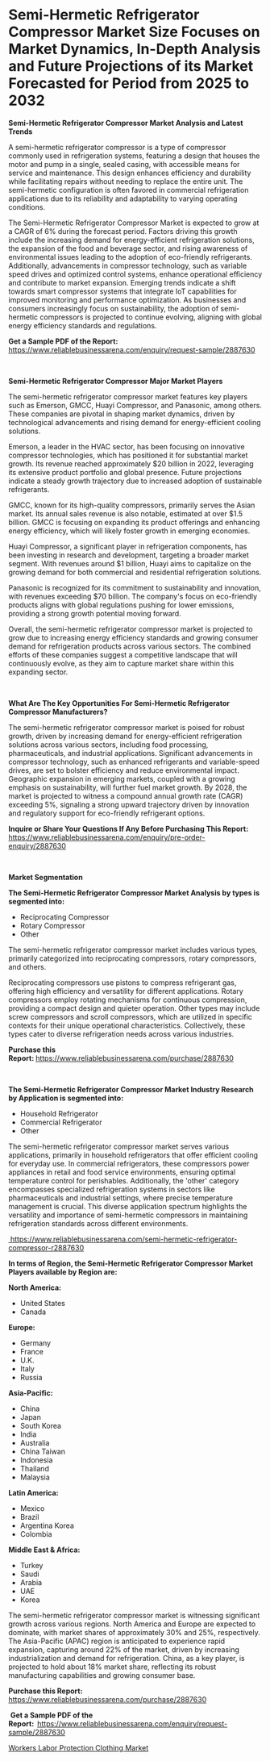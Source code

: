 <p><h1>Semi-Hermetic Refrigerator Compressor Market Size Focuses on Market Dynamics, In-Depth Analysis and Future Projections of its Market Forecasted for Period from 2025 to 2032</h1></p><p><strong>Semi-Hermetic Refrigerator Compressor Market Analysis and Latest Trends</strong></p>
<p><p>A semi-hermetic refrigerator compressor is a type of compressor commonly used in refrigeration systems, featuring a design that houses the motor and pump in a single, sealed casing, with accessible means for service and maintenance. This design enhances efficiency and durability while facilitating repairs without needing to replace the entire unit. The semi-hermetic configuration is often favored in commercial refrigeration applications due to its reliability and adaptability to varying operating conditions.</p><p>The Semi-Hermetic Refrigerator Compressor Market is expected to grow at a CAGR of 6% during the forecast period. Factors driving this growth include the increasing demand for energy-efficient refrigeration solutions, the expansion of the food and beverage sector, and rising awareness of environmental issues leading to the adoption of eco-friendly refrigerants. Additionally, advancements in compressor technology, such as variable speed drives and optimized control systems, enhance operational efficiency and contribute to market expansion. Emerging trends indicate a shift towards smart compressor systems that integrate IoT capabilities for improved monitoring and performance optimization. As businesses and consumers increasingly focus on sustainability, the adoption of semi-hermetic compressors is projected to continue evolving, aligning with global energy efficiency standards and regulations.</p></p>
<p><strong>Get a Sample PDF of the Report:&nbsp;</strong> <a href="https://www.reliablebusinessarena.com/enquiry/request-sample/2887630?utm_campaign=2947&utm_medium=2&utm_source=Github&utm_content=ia&utm_term=14032025&utm_id=semi-hermetic-refrigerator-compressor">https://www.reliablebusinessarena.com/enquiry/request-sample/2887630</a></p>
<p>&nbsp;</p>
<p><strong>Semi-Hermetic Refrigerator Compressor Major Market Players</strong></p>
<p><p>The semi-hermetic refrigerator compressor market features key players such as Emerson, GMCC, Huayi Compressor, and Panasonic, among others. These companies are pivotal in shaping market dynamics, driven by technological advancements and rising demand for energy-efficient cooling solutions.</p><p>Emerson, a leader in the HVAC sector, has been focusing on innovative compressor technologies, which has positioned it for substantial market growth. Its revenue reached approximately $20 billion in 2022, leveraging its extensive product portfolio and global presence. Future projections indicate a steady growth trajectory due to increased adoption of sustainable refrigerants.</p><p>GMCC, known for its high-quality compressors, primarily serves the Asian market. Its annual sales revenue is also notable, estimated at over $1.5 billion. GMCC is focusing on expanding its product offerings and enhancing energy efficiency, which will likely foster growth in emerging economies.</p><p>Huayi Compressor, a significant player in refrigeration components, has been investing in research and development, targeting a broader market segment. With revenues around $1 billion, Huayi aims to capitalize on the growing demand for both commercial and residential refrigeration solutions.</p><p>Panasonic is recognized for its commitment to sustainability and innovation, with revenues exceeding $70 billion. The company's focus on eco-friendly products aligns with global regulations pushing for lower emissions, providing a strong growth potential moving forward.</p><p>Overall, the semi-hermetic refrigerator compressor market is projected to grow due to increasing energy efficiency standards and growing consumer demand for refrigeration products across various sectors. The combined efforts of these companies suggest a competitive landscape that will continuously evolve, as they aim to capture market share within this expanding sector.</p></p>
<p>&nbsp;</p>
<p><strong>What Are The Key Opportunities For Semi-Hermetic Refrigerator Compressor Manufacturers?</strong></p>
<p><p>The semi-hermetic refrigerator compressor market is poised for robust growth, driven by increasing demand for energy-efficient refrigeration solutions across various sectors, including food processing, pharmaceuticals, and industrial applications. Significant advancements in compressor technology, such as enhanced refrigerants and variable-speed drives, are set to bolster efficiency and reduce environmental impact. Geographic expansion in emerging markets, coupled with a growing emphasis on sustainability, will further fuel market growth. By 2028, the market is projected to witness a compound annual growth rate (CAGR) exceeding 5%, signaling a strong upward trajectory driven by innovation and regulatory support for eco-friendly refrigerant options.</p></p>
<p><strong>Inquire or Share Your Questions If Any Before Purchasing This Report:</strong> <a href="https://www.reliablebusinessarena.com/enquiry/pre-order-enquiry/2887630?utm_campaign=2947&utm_medium=2&utm_source=Github&utm_content=ia&utm_term=14032025&utm_id=semi-hermetic-refrigerator-compressor">https://www.reliablebusinessarena.com/enquiry/pre-order-enquiry/2887630</a></p>
<p>&nbsp;</p>
<p><strong>Market Segmentation</strong></p>
<p><strong>The Semi-Hermetic Refrigerator Compressor Market Analysis by types is segmented into:</strong></p>
<p><ul><li>Reciprocating Compressor</li><li>Rotary Compressor</li><li>Other</li></ul></p>
<p><p>The semi-hermetic refrigerator compressor market includes various types, primarily categorized into reciprocating compressors, rotary compressors, and others. </p><p>Reciprocating compressors use pistons to compress refrigerant gas, offering high efficiency and versatility for different applications. Rotary compressors employ rotating mechanisms for continuous compression, providing a compact design and quieter operation. Other types may include screw compressors and scroll compressors, which are utilized in specific contexts for their unique operational characteristics. Collectively, these types cater to diverse refrigeration needs across various industries.</p></p>
<p><strong>Purchase this Report:&nbsp;</strong><a href="https://www.reliablebusinessarena.com/purchase/2887630?utm_campaign=2947&utm_medium=2&utm_source=Github&utm_content=ia&utm_term=14032025&utm_id=semi-hermetic-refrigerator-compressor">https://www.reliablebusinessarena.com/purchase/2887630</a></p>
<p>&nbsp;</p>
<p><strong>The Semi-Hermetic Refrigerator Compressor Market Industry Research by Application is segmented into:</strong></p>
<p><ul><li>Household Refrigerator</li><li>Commercial Refrigerator</li><li>Other</li></ul></p>
<p><p>The semi-hermetic refrigerator compressor market serves various applications, primarily in household refrigerators that offer efficient cooling for everyday use. In commercial refrigerators, these compressors power appliances in retail and food service environments, ensuring optimal temperature control for perishables. Additionally, the 'other' category encompasses specialized refrigeration systems in sectors like pharmaceuticals and industrial settings, where precise temperature management is crucial. This diverse application spectrum highlights the versatility and importance of semi-hermetic compressors in maintaining refrigeration standards across different environments.</p></p>
<p><a href="https://www.reliablebusinessarena.com/semi-hermetic-refrigerator-compressor-r2887630?utm_campaign=2947&utm_medium=2&utm_source=Github&utm_content=ia&utm_term=14032025&utm_id=semi-hermetic-refrigerator-compressor">&nbsp;https://www.reliablebusinessarena.com/semi-hermetic-refrigerator-compressor-r2887630</a></p>
<p><strong>In terms of Region, the Semi-Hermetic Refrigerator Compressor Market Players available by Region are:</strong></p>
<p>
    <p> <strong> North America: </strong>
        <ul>
            <li>United States</li>
            <li>Canada</li>
        </ul>
        </p> 
    <p> <strong> Europe: </strong>
        <ul>
            <li>Germany</li>
            <li>France</li>
            <li>U.K.</li>
            <li>Italy</li>
            <li>Russia</li>
        </ul>
        </p> 
    <p> <strong> Asia-Pacific: </strong>
        <ul>
            <li>China</li>
            <li>Japan</li>
            <li>South Korea</li>
            <li>India</li>
            <li>Australia</li>
            <li>China Taiwan</li>
            <li>Indonesia</li>
            <li>Thailand</li>
            <li>Malaysia</li>
        </ul>
        </p> 
    <p> <strong> Latin America: </strong>
        <ul>
            <li>Mexico</li>
            <li>Brazil</li>
            <li>Argentina Korea</li>
            <li>Colombia</li>
        </ul>
        </p> 
    <p> <strong> Middle East & Africa: </strong>
        <ul>
            <li>Turkey</li>
            <li>Saudi</li>
            <li>Arabia</li>
            <li>UAE</li>
            <li>Korea</li>
        </ul>
    </p>
    </p>
<p><p>The semi-hermetic refrigerator compressor market is witnessing significant growth across various regions. North America and Europe are expected to dominate, with market shares of approximately 30% and 25%, respectively. The Asia-Pacific (APAC) region is anticipated to experience rapid expansion, capturing around 22% of the market, driven by increasing industrialization and demand for refrigeration. China, as a key player, is projected to hold about 18% market share, reflecting its robust manufacturing capabilities and growing consumer base.</p></p>
<p><strong>Purchase this Report: </strong><a href="https://www.reliablebusinessarena.com/purchase/2887630?utm_campaign=2947&utm_medium=2&utm_source=Github&utm_content=ia&utm_term=14032025&utm_id=semi-hermetic-refrigerator-compressor">https://www.reliablebusinessarena.com/purchase/2887630</a></p>
<p>&nbsp;<strong>Get a Sample PDF of the Report:&nbsp;&nbsp;</strong><a href="https://www.reliablebusinessarena.com/enquiry/request-sample/2887630?utm_campaign=2947&utm_medium=2&utm_source=Github&utm_content=ia&utm_term=14032025&utm_id=semi-hermetic-refrigerator-compressor">https://www.reliablebusinessarena.com/enquiry/request-sample/2887630</a></p>
<p><strong></strong></p>
<p><p><a href="https://github.com/djembashote/Market-Research-Report-List-1/blob/main/workers-labor-protection-clothing-market.md?utm_campaign=2947&utm_medium=2&utm_source=Github&utm_content=ia&utm_term=14032025&utm_id=semi-hermetic-refrigerator-compressor">Workers Labor Protection Clothing Market</a></p></p>